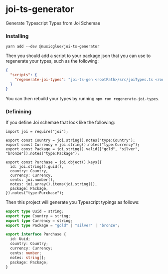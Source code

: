 # joi-ts-generator
Generate Typescript Types from Joi Schemae

### Installing

```
yarn add --dev @musicglue/joi-ts-generator
```

Then you should add a script to your package json that you can use to regenerate your types,
such as the following:

```json
{
  "scripts": {
    "regenerate-joi-types": "joi-ts-gen <rootPath>/src/joiTypes.ts <rootPath>/src/types.d.ts"
  }
}
```

You can then rebuild your types by running `npm run regenerate-joi-types`.

### Definining

If you define Joi schemae that look like the following:

```es6
import joi = require("joi");

export const Country = joi.string().notes("type:Country");
export const Currency = joi.string().notes("type:Currency");
export const Package = joi.string().valid(["gold", "silver", "bronze"]).notes("type:Package");

export const Purchase = joi.object().keys({
  id: joi.string().guid(),
  country: Country,
  currency: Currency,
  cents: joi.number(),
  notes: joi.array().items(joi.string()),
  package: Package,
}).notes("type:Purchase");
```

Then this project will generate you Typescript typings as follows:

```ts
export type Uuid = string;
export type Country = string;
export type Currency = string;
export type Package = "gold" | "silver" | "bronze";

export interface Purchase {
  id: Uuid;
  country: Country;
  currency: Currency;
  cents: number;
  notes: string[];
  package: Package;
}
```